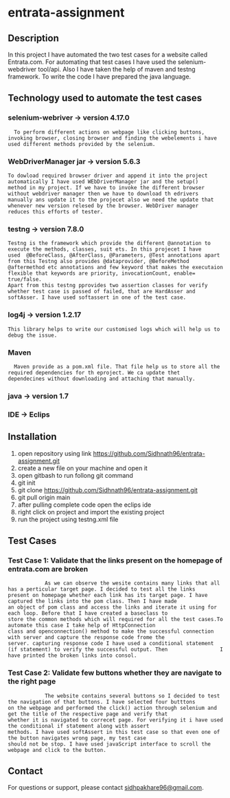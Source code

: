 # entrata-assignment

## Description
In this project I have automated the two test cases for a website called Entrata.com. For automating that test cases I have used the selenium-webdriver tool/api. Also I have taken the help of maven and testng framework. To write the code I have prepared the java language.


## Technology used to automate the test cases
### selenium-webriver  -> version 4.17.0
      To perform different actions on webpage like clicking buttons, invoking browser, closing browser and finding the webelements i have       used different methods provided by the selenium. 
      
### WebDriverManager jar -> version 5.6.3
    To dowload required browser driver and append it into the project automatically I have used WEbDriverManager jar and the setup()          method in my project. If we have to invoke the different browser without webdriver manager then we have to download th edrivers           manually ans update it to the projecet also we need the update that whenever new version relesed by the browser. WebDriver manager       reduces this efforts of tester. 
    
### testng -> version 7.8.0
    Testng is the framework which provide the different @annotation to execute the methods, classes, suit ets. In this projecet I have        used  @BeforeClass, @AfterClass, @Parameters, @Test annotations apart from this Testng also provides @dataprovider, @BeforeMethod         @aftermethod etc annotations and few keyword that makes the executaion flexible that keywords are priority, invocationCount, enable=     true/false. 
    Apart from this testng pprovides two assertion classes for verify whether test case is passed of failed, that are HardAsser and           softAsser. I have used softassert in one of the test case.
    
### log4j -> version 1.2.17
    This library helps to write our customised logs which will help us to debug the issue.

### Maven
      Maven provide as a pom.xml file. That file help us to store all the required dependencies for th eproject. We ca update thet             dependecines without downloading and attaching that manually. 
      
### java -> version 1.7

### IDE -> Eclips

## Installation
1. open repository using link https://github.com/Sidhnath96/entrata-assignment.git
2. create a new file on your machine and open it
3. open gitbash to run follong git command
4. git init
5. git clone https://github.com/Sidhnath96/entrata-assignment.git
6. git pull origin main
7. after pulling complete code open the eclips ide
8. right click on project and import the existing project
9. run the project using testng.xml file 


## Test Cases
  ### Test Case 1: Validate that the links present on the homepage of entrata.com are broken
                As we can observe the wesite contains many links that all has a perticular target page. I decided to test all the links                   present on homepage whether each link has its target page. I have captured the links into the pom class. Then I have made                 an object of pom class and access the links and iterate it using for each loop. Before that I have created a baseclass to                 store the common methods which will required for all the test cases.To automate this case I take help of HttpConnection                   class and openconnection() method to make the successful connection with server and capture the response code frome the                   server. capturing response code I have used a conditional statement (if statement) to verify the successful output. Then                 I have printed the broken links into consol.
                
                
  ### Test Case 2: Validate few buttons whether they are navigate to the right page
                The website contains several buttons so I decided to test the navigation of that buttons. I have selected four butttons                   on the webpage and performed the click() action through selenium and get the title of the respective page and verify that                 whether it is navigated to correcet page. For verifying it i have used the conditional if statement along with assert                     methods. I have used softAssert in this test case so that even one of the button navigates wrong page, my test case                       should not be stop. I have used javaScript interface to scroll the webpage and click to the button. 



## Contact
For questions or support, please contact sidhpakhare96@gmail.com.
